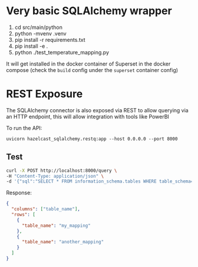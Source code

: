 # Very basic SQLAlchemy wrapper

1. cd src/main/python
2. python -mvenv .venv
3. pip install -r requirements.txt
4. pip install -e .
5. python ./test_temperature_mapping.py

It will get installed in the docker container of Superset in the docker compose (check the `build` config under the `superset` container config)

# REST Exposure

The SQLAlchemy connector is also exposed via REST to allow querying via an HTTP endpoint, this will allow integration with tools like PowerBI

To run the API:

`uvicorn hazelcast_sqlalchemy.restq:app --host 0.0.0.0 --port 8000`

## Test

```bash
curl -X POST http://localhost:8000/query \
-H "Content-Type: application/json" \
-d '{"sql":"SELECT * FROM information_schema.tables WHERE table_schema=:s", "params":{"s":"public"}}'
```

Response:

```json
{
  "columns": ["table_name"],
  "rows": [
    {
      "table_name": "my_mapping"
    },
    {
      "table_name": "another_mapping"
    }
  ]
}
```
